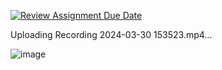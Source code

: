 [![Review Assignment Due Date](https://classroom.github.com/assets/deadline-readme-button-24ddc0f5d75046c5622901739e7c5dd533143b0c8e959d652212380cedb1ea36.svg)](https://classroom.github.com/a/McDAWv9O)



Uploading Recording 2024-03-30 153523.mp4…


![image](https://github.com/bhos-mob-sec/l16-todo-app-cloud-AsmarSad/assets/129653952/b4767689-6d9a-4c07-8c0e-db86b3ad91c8)
